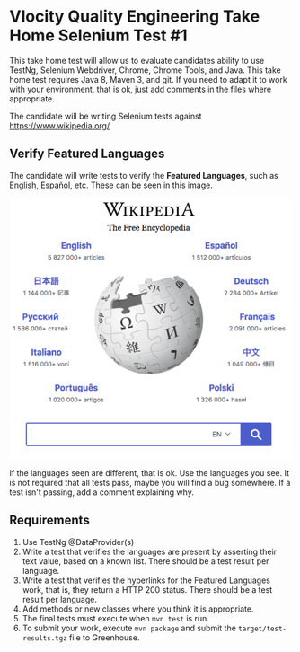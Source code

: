 # Vlocity Quality Engineering Take Home Selenium Test #1

This take home test will allow us to evaluate candidates ability to use TestNg, Selenium Webdriver, Chrome, Chrome Tools, and Java.
This take home test requires Java 8, Maven 3, and git.  If you need to adapt it to work with your environment, that is ok, just add comments in the files where appropriate.

The candidate will be writing Selenium tests against https://www.wikipedia.org/

## Verify Featured Languages
The candidate will write tests to verify the **Featured Languages**, such as English, Español, etc.  These can be seen in this image.

![Wikipedia Image](images/wikipedia-languages.png)

If the languages seen are different, that is ok.  Use the languages you see.
It is not required that all tests pass, maybe you will find a bug somewhere.  If a test isn't passing, add a comment explaining why.

## Requirements

1. Use TestNg @DataProvider(s)
1. Write a test that verifies the languages are present by asserting their text value, based on a known list.  There should be a test result per language.
1. Write a test that verifies the hyperlinks for the Featured Languages work, that is, they return a HTTP 200 status.  There should be a test result per language.
1. Add methods or new classes where you think it is appropriate.
1. The final tests must execute when `mvn test` is run.
1. To submit your work, execute `mvn package` and submit the `target/test-results.tgz` file to Greenhouse.






